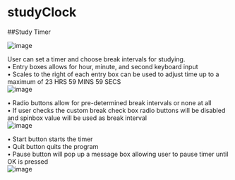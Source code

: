 # studyClock
##Study Timer

![image](https://github.com/KhantivongJ/studyClock/assets/68672801/4b981447-2ce2-47ef-a82d-055b94e90229)

User can set a timer and choose break intervals for studying. <br>
• Entry boxes allows for hour, minute, and second keyboard input <br>
• Scales to the right of each entry box can be used to adjust time up to a maximum of 23 HRS 59 MINS 59 SECS <br>
![image](https://github.com/KhantivongJ/studyClock/assets/68672801/7836a259-cbf0-43f1-b99b-da486589d065)

• Radio buttons allow for pre-determined break intervals or none at all <br>
• If user checks the custom break check box radio buttons will be disabled and spinbox value will be used as break interval <br>
![image](https://github.com/KhantivongJ/studyClock/assets/68672801/c833be46-9863-48c8-8d4e-5bed5ee86f1b)

• Start button starts the timer <br>
• Quit button quits the program <br>
• Pause button will pop up a message box allowing user to pause timer until OK is pressed <br>
![image](https://github.com/KhantivongJ/studyClock/assets/68672801/016f1d23-5225-4eab-b08f-377e6cc58fe5)

